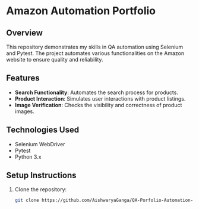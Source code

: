 # Amazon Automation Portfolio

## Overview
This repository demonstrates my skills in QA automation using Selenium and Pytest. The project automates various functionalities on the Amazon website to ensure quality and reliability.

## Features
- **Search Functionality**: Automates the search process for products.
- **Product Interaction**: Simulates user interactions with product listings.
- **Image Verification**: Checks the visibility and correctness of product images.

## Technologies Used
- Selenium WebDriver
- Pytest
- Python 3.x

## Setup Instructions
1. Clone the repository:
   ```bash
   git clone https://github.com/AishwaryaGanga/QA-Porfolio-Automation-Pytest-

